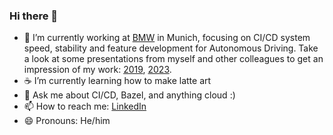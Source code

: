 ### Hi there 👋

- 🔭 I’m currently working at [BMW](https://www.bmwgroup.com/en.html) in Munich, focusing on CI/CD system speed, stability and feature development for Autonomous Driving. Take a look at some presentations from myself and other colleagues to get an impression of my work: [2019](https://www.youtube.com/watch?v=Gh4SJuYUoQI), [2023](https://www.youtube.com/watch?v=oui9v-ZKW-Y).
- ☕ I’m currently learning how to make latte art
- 💬 Ask me about CI/CD, Bazel, and anything cloud :)
- 📫 How to reach me: [LinkedIn](https://www.linkedin.com/in/alex-scott-a4baa548/)
- 😄 Pronouns: He/him
